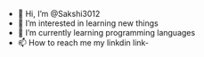 - 👋 Hi, I’m @Sakshi3012
- 👀 I’m interested in learning new things
- 🌱 I’m currently learning programming languages
- 📫 How to reach me my linkdin link-

